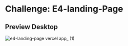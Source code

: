 # Challenge: E4-landing-Page

## Preview Desktop  
![e4-landing-page vercel app_ (1)](https://user-images.githubusercontent.com/60995996/166976542-eddedfc4-6940-4c32-8776-cd9c5f2d233b.png)
